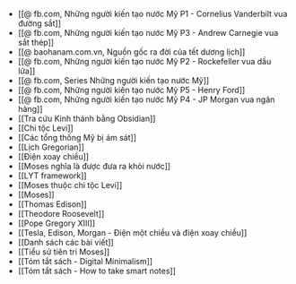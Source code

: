 - [[@ fb.com, Những người kiến tạo nước Mỹ P1 - Cornelius Vanderbilt vua đường sắt]]
- [[@ fb.com, Những người kiến tạo nước Mỹ P3 - Andrew Carnegie vua sắt thép]]
- [[@ baohanam.com.vn, Nguồn gốc ra đời của tết dương lịch]]
- [[@ fb.com, Những người kiến tạo nước Mỹ P2 - Rockefeller vua dầu lửa]]
- [[@ fb.com, Series Những người kiến tạo nước Mỹ]]
- [[@ fb.com, Những người kiến tạo nước Mỹ P5 - Henry Ford]]
- [[@ fb.com, Những người kiến tạo nước Mỹ P4 - JP Morgan vua ngân hàng]]
- [[Tra cứu Kinh thánh bằng Obsidian]]
- [[Chi tộc Levi]]
- [[Các tổng thống Mỹ bị ám sát]]
- [[Lịch Gregorian]]
- [[Điện xoay chiều]]
- [[Moses nghĩa là được đưa ra khỏi nước]]
- [[LYT framework]]
- [[Moses thuộc chi tộc Levi]]
- [[Moses]]
- [[Thomas Edison]]
- [[Theodore Roosevelt]]
- [[Pope Gregory XIII]]
- [[Tesla, Edison, Morgan - Điện một chiều và điện xoay chiều]]
- [[Danh sách các bài viết]]
- [[Tiểu sử tiên tri Moses]]
- [[Tóm tắt sách - Digital Minimalism]]
- [[Tóm tắt sách - How to take smart notes]]
